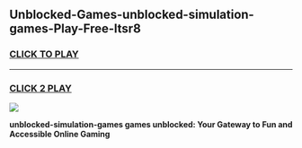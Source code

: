 
## Unblocked-Games-unblocked-simulation-games-Play-Free-ltsr8
<h3>
<a href="https://premium76.site?title=unblocked-simulation-games&ref=15A">CLICK TO PLAY</a></h3>
<hr>

<h3>
<a href="https://premium76.site?title=unblocked-simulation-games&ref=15A">CLICK 2 PLAY</a>
  
</h3>

<a href="https://premium76.site?title=unblocked-simulation-games&ref=15A"><img src="https://clearcache.store/games.png"></a>


**unblocked-simulation-games games unblocked: Your Gateway to Fun and Accessible Online Gaming**
